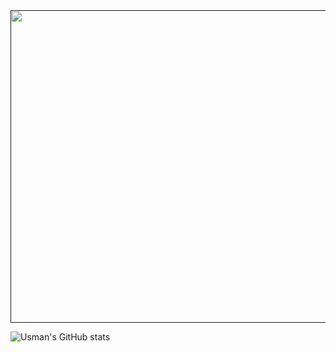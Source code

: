 <a href="">
  <img height="500" width="1000"src="https://media.giphy.com/media/zwPRprvrP4Lm0/giphy.gif"/>
</a>


![Usman's GitHub stats](https://github-readme-stats.vercel.app/api?username=UsmanGill-UG&show_icons=true&theme=radical)

<!--
**UsmanGill-UG/UsmanGill-UG** is a ✨ _special_ ✨ repository because its `README.md` (this file) appears on your GitHub profile.

Here are some ideas to get you started:

- 🔭 I’m currently working on ...
- 🌱 I’m currently learning ...
- 👯 I’m looking to collaborate on ...
- 🤔 I’m looking for help with ...
- 💬 Ask me about ...
- 📫 How to reach me: ...
- 😄 Pronouns: ...
- ⚡ Fun fact: ...
-->

